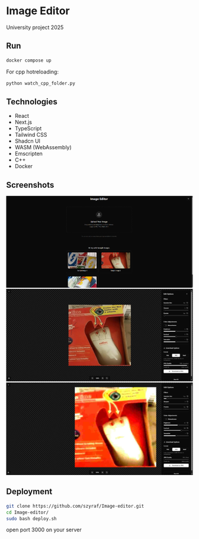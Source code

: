 # Image Editor

University project 2025

## Run

```bash
docker compose up
```

For cpp hotreloading:

```bash
python watch_cpp_folder.py
```

## Technologies

- React
- Next.js
- TypeScript
- Tailwind CSS
- Shadcn UI
- WASM (WebAssembly)
- Emscripten
- C++
- Docker

## Screenshots

![Screenshot 1](./screenshots/1.png)
![Screenshot 2](./screenshots/2.png)
![Screenshot 3](./screenshots/3.png)

## Deployment

```bash
git clone https://github.com/szyraf/Image-editor.git
cd Image-editor/
sudo bash deploy.sh
```

open port 3000 on your server
